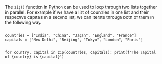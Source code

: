 The `zip()` function in Python can be used to loop through two lists together in parallel.
For example if we have a list of countries in one list and their respective capitals in a second list, we can iterate through both of them in the following way.

<codeblock language="python" type="lesson">
<code>
countries = ["India", "China", "Japan", "England", "France"]
capitals = ["New Delhi", "Beijing", "Tokyo", "London", "Paris"]

for country, capital in zip(countries, capitals):
  print(f"The capital of {country} is {capital}")
</code>
</codeblock>